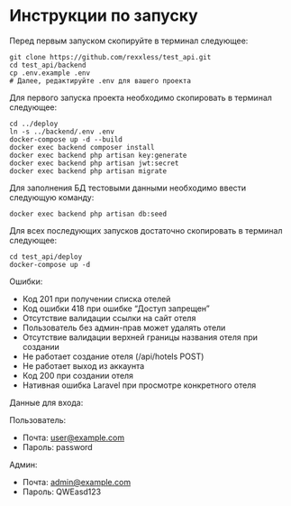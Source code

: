 # Инструкции по запуску
Перед первым запуском скопируйте в терминал следующее:
```shell
git clone https://github.com/rexxless/test_api.git
cd test_api/backend
cp .env.example .env
# Далее, редактируйте .env для вашего проекта
```

Для первого запуска проекта необходимо скопировать в терминал следующее:
```shell
cd ../deploy
ln -s ../backend/.env .env
docker-compose up -d --build
docker exec backend composer install
docker exec backend php artisan key:generate
docker exec backend php artisan jwt:secret
docker exec backend php artisan migrate
```

Для заполнения БД тестовыми данными необходимо ввести следующую команду:
```shell
docker exec backend php artisan db:seed
```

Для всех последующих запусков достаточно скопировать в терминал следующее:
```shell
cd test_api/deploy
docker-compose up -d
```

Ошибки:
<ul>
<li>Код 201 при получении списка отелей</li>
<li>Код ошибки 418 при ошибке “Доступ запрещен”</li>
<li>Отсутствие валидации ссылки на сайт отеля</li>
<li>Пользователь без админ-прав может удалять отели</li>
<li>Отсутствие валидации верхней границы названия отеля при создании</li>
<li>Не работает создание отеля (/api/hotels POST)</li>
<li>Не работает выход из аккаунта</li>
<li>Код 200 при создании отеля</li>
<li>Нативная ошибка Laravel при просмотре конкретного отеля</li>
</ul>

Данные для входа:<br>

Пользователь:
* Почта: user@example.com
* Пароль: password

Админ:
* Почта: admin@example.com
* Пароль: QWEasd123

